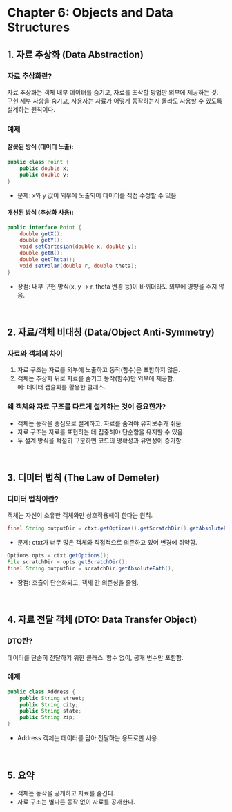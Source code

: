 # Chapter 6: Objects and Data Structures

## 1. 자료 추상화 (Data Abstraction)

### **자료 추상화란?**
자료 추상화는 객체 내부 데이터를 숨기고, 자료를 조작할 방법만 외부에 제공하는 것. 
구현 세부 사항을 숨기고, 사용자는 자료가 어떻게 동작하는지 몰라도 사용할 수 있도록 설계하는 원칙이다.

### **예제**
#### 잘못된 방식 (데이터 노출):
```java
public class Point {
    public double x;
    public double y;
}
```
- 문제: x와 y 값이 외부에 노출되어 데이터를 직접 수정할 수 있음.

#### 개선된 방식 (추상화 사용):
```java
public interface Point {
    double getX();
    double getY();
    void setCartesian(double x, double y);
    double getR();
    double getTheta();
    void setPolar(double r, double theta);
}
```
- 장점: 내부 구현 방식(x, y → r, theta 변경 등)이 바뀌더라도 외부에 영향을 주지 않음.

<br>

## 2. 자료/객체 비대칭 (Data/Object Anti-Symmetry)

### **자료와 객체의 차이**
1. 자료 구조는 자료를 외부에 노출하고 동작(함수)은 포함하지 않음.  
2. 객체는 추상화 뒤로 자료를 숨기고 동작(함수)만 외부에 제공함.  
   예: 데이터 캡슐화를 활용한 클래스.

### **왜 객체와 자료 구조를 다르게 설계하는 것이 중요한가?**
- 객체는 동작을 중심으로 설계하고, 자료를 숨겨야 유지보수가 쉬움.
- 자료 구조는 자료를 표현하는 데 집중해야 단순함을 유지할 수 있음.
- 두 설계 방식을 적절히 구분하면 코드의 명확성과 유연성이 증가함.

<br>

## 3. 디미터 법칙 (The Law of Demeter)

### **디미터 법칙이란?**
객체는 자신이 소유한 객체와만 상호작용해야 한다는 원칙.

```java
final String outputDir = ctxt.getOptions().getScratchDir().getAbsolutePath();
```
- 문제: ctxt가 너무 많은 객체와 직접적으로 의존하고 있어 변경에 취약함.

```java
Options opts = ctxt.getOptions();
File scratchDir = opts.getScratchDir();
final String outputDir = scratchDir.getAbsolutePath();
```
- 장점: 호출이 단순화되고, 객체 간 의존성을 줄임.

<br>

## 4. 자료 전달 객체 (DTO: Data Transfer Object)

### **DTO란?**
데이터를 단순히 전달하기 위한 클래스. 함수 없이, 공개 변수만 포함함.

### **예제**
```java
public class Address {
    public String street;
    public String city;
    public String state;
    public String zip;
}
```
- Address 객체는 데이터를 담아 전달하는 용도로만 사용.

<br>

## 5. 요약

- 객체는 동작을 공개하고 자료를 숨긴다.
- 자료 구조는 별다른 동작 없이 자료를 공개한다.
